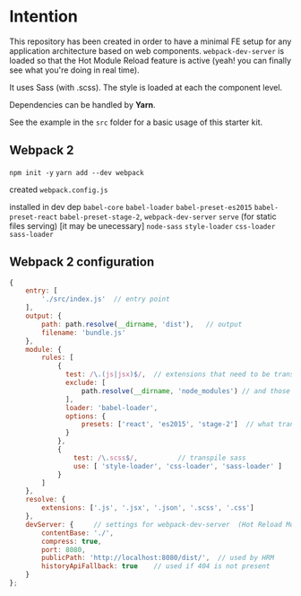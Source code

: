 # Intention

This repository has been created in order to have a minimal FE setup for any application architecture based on web components.
`webpack-dev-server` is loaded so that the Hot Module Reload feature is active (yeah! you can finally see what you're doing in real time).

It uses Sass (with .scss). The style is loaded at each the component level.

Dependencies can be handled by **Yarn**.

See the example in the `src` folder for a basic usage of this starter kit.

## Webpack 2

`npm init -y`
`yarn add --dev webpack`

created `webpack.config.js`

installed in dev dep
`babel-core`
`babel-loader`
`babel-preset-es2015`
`babel-preset-react`
`babel-preset-stage-2`,
`webpack-dev-server`
`serve` (for static files serving) [it may be unecessary]
`node-sass`
`style-loader`
`css-loader`
`sass-loader`


## Webpack 2 configuration
```js
{
    entry: [   
        './src/index.js'  // entry point
    ],
    output: {
        path: path.resolve(__dirname, 'dist'),   // output
        filename: 'bundle.js'
    },
    module: {
        rules: [
            {
              test: /\.(js|jsx)$/,  // extensions that need to be transpiled
              exclude: [
                  path.resolve(__dirname, 'node_modules') // and those excluded
              ],
              loader: 'babel-loader',
              options: {
                  presets: ['react', 'es2015', 'stage-2']  // what transpiling
              }
            },
            {
                test: /\.scss$/,          // transpile sass
                use: [ 'style-loader', 'css-loader', 'sass-loader' ]
            }
        ]
    },
    resolve: {
        extensions: ['.js', '.jsx', '.json', '.scss', '.css']
    },
    devServer: {     // settings for webpack-dev-server  (Hot Reload Module (HRM) is active by default)
        contentBase: './',
        compress: true,
        port: 8080,
        publicPath: 'http://localhost:8080/dist/',  // used by HRM
        historyApiFallback: true    // used if 404 is not present
    }
};
```
